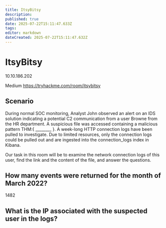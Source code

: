 ```yaml
---
title: ItsyBitsy
description: 
published: true
date: 2025-07-22T15:11:47.633Z
tags: 
editor: markdown
dateCreated: 2025-07-22T15:11:47.632Z
---
```


# ItsyBitsy


10.10.186.202

Medium
https://tryhackme.com/room/itsybitsy


## Scenario

During normal SOC monitoring, Analyst John observed an alert on an IDS solution indicating a potential C2 communication from a user Browne from the HR department. A suspicious file was accessed containing a malicious pattern THM:{ ________ }. A week-long HTTP connection logs have been pulled to investigate. Due to limited resources, only the connection logs could be pulled out and are ingested into the connection_logs index in Kibana.

Our task in this room will be to examine the network connection logs of this user, find the link and the content of the file, and answer the questions.


## How many events were returned for the month of March 2022?
1482


## What is the IP associated with the suspected user in the logs?
